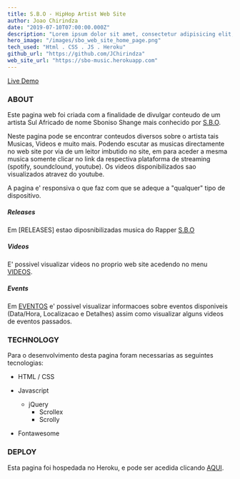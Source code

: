 ```yaml
---
title: S.B.O - HipHop Artist Web Site
author: Joao Chirindza
date: "2019-07-10T07:00:00.000Z"
description: "Lorem ipsum dolor sit amet, consectetur adipisicing elit, sed do eiusmod tempor incididunt ut labore et dolore magna aliqua."
hero_image: "/images/sbo_web_site_home_page.png"
tech_used: "Html . CSS . JS . Heroku"
github_url: "https://github.com/JChirindza"
web_site_url: "https://sbo-music.herokuapp.com"
---
```


[Live Demo](https://sbo-music.herokuapp.com)

### ABOUT

Este pagina web foi criada com a finalidade de divulgar conteudo de um artista Sul Africado de nome Sboniso Shange mais conhecido por [S.B.O](https://twitter.com/_S_B_O).

Neste pagina pode se encontrar conteudos diversos sobre o artista tais Musicas, Videos e muito mais. Podendo escutar as musicas directamente no web site por via de um leitor imbutido no site, em para aceder a mesma musica somente clicar no link da respectiva plataforma de streaming (spotify, soundclound, youtube). Os videos disponibilizados sao visualizados atravez do youtube.

A pagina e' responsiva o que faz com que se adeque a "qualquer" tipo de dispositivo.

##### Releases

Em [RELEASES] estao diposnibilizadas musica do Rapper [S.B.O](https://twitter.com/_S_B_O)

##### Videos

E' possivel visualizar videos no proprio web site acedendo no menu [VIDEOS](https://sbo-music.herokuapp.com/videos.html).

##### Events

Em [EVENTOS](https://sbo-music.herokuapp.com/releases.html) e' possivel visualizar informacoes sobre eventos disponiveis (Data/Hora, Localizacao e Detalhes) assim como visualizar alguns videos de eventos passados.

### TECHNOLOGY

Para o desenvolvimento desta pagina foram necessarias as seguintes tecnologias:

-   HTML / CSS
-   Javascript

    -   jQuery
        -   Scrollex
        -   Scrolly

-   Fontawesome

### DEPLOY

Esta pagina foi hospedada no Heroku, e pode ser acedida clicando [AQUI](https://sbo-music.herokuapp.com).
